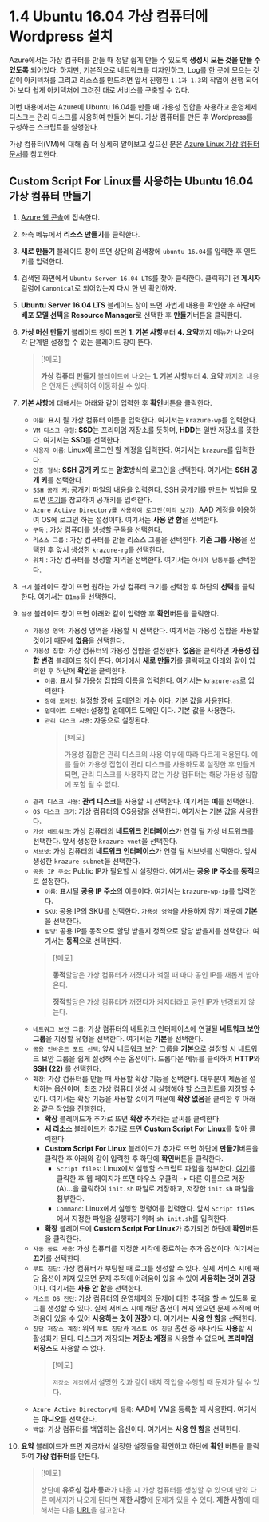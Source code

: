 # 1.4 Ubuntu 16.04 가상 컴퓨터에 Wordpress 설치

Azure에서는 가상 컴퓨터를 만들 때 정말 쉽게 만들 수 있도록 **생성시 모든 것을 만들 수 있도록** 되어있다. 하지만, 기본적으로 네트워크를 디자인하고, Log를 한 곳에 모으는 것 같이 아키텍처를 그리고 리소스를 만드려면 앞서 진행한 `1.1과 1.3`의 작업이 선행 되어야 보다 쉽게 아키텍처에 그려진 대로 서비스를 구축할 수 있다.

이번 내용에서는 Azure에 Ubuntu 16.04를 만들 때 가용성 집합을 사용하고 운영체제 디스크는 관리 디스크를 사용하여 만들어 본다. 가상 컴퓨터를 만든 후 Wordpress를 구성하는 스크립트를 실행한다.

가상 컴퓨터(VM)에 대해 좀 더 상세히 알아보고 싶으신 분은 [Azure Linux 가상 컴퓨터 문서](https://docs.microsoft.com/ko-kr/azure/virtual-machines/linux/)를 참고한다.

## Custom Script For Linux를 사용하는 Ubuntu 16.04 가상 컴퓨터 만들기

1. [Azure 웹 콘솔](https://portal.azure.com)에 접속한다.

2. 좌측 메뉴에서 **리소스 만들기**를 클릭한다.

3. **새로 만들기** 블레이드 창이 뜨면 상단의 검색창에 `ubuntu 16.04`를 입력한 후 엔트키를 입력한다.

4. 검색된 화면에서 `Ubuntu Server 16.04 LTS`를 찾아 클릭한다. 클릭하기 전 **게시자** 컬럼에 `Canonical`로 되어있는지 다시 한 번 확인하자.

5. **Ubuntu Server 16.04 LTS** 블레이드 창이 뜨면 가볍게 내용을 확인한 후 하단에 **배포 모델 선택**을 **Resource Manager**로 선택한 후 **만들기**버튼을 클릭한다.

6. **가상 머신 만들기** 블레이드 창이 뜨면 **1. 기본 사항**부터 **4. 요약**까지 메뉴가 나오며 각 단계별 설정할 수 있는 블레이드 창이 뜬다.
    > [!메모]
    >
    > **가상 컴퓨터 만들기** 블레이드에 나오는 **1. 기본 사항**부터 **4. 요약** 까지의 내용은 언제든 선택하여 이동하실 수 있다.

7. **기본 사항**에 대해서는 아래와 같이 입력한 후 **확인**버튼을 클릭한다.
    - `이름`: 표시 될 가상 컴퓨터 이름을 입력한다. 여기서는 `krazure-wp`를 입력한다.
    - `VM 디스크 유형`: **SSD**는 프리미엄 저장소를 뜻하며, **HDD**는 일반 저장소를 뜻한다. 여기서는 **SSD**를 선택한다.
    - `사용자 이름`: Linux에 로그인 할 계정을 입력한다. 여기서는 `krazure`를 입력한다.
    - `인증 형식`: **SSH 공개 키** 또는 **암호**방식의 로그인을 선택한다. 여기서는 **SSH 공개 키**를 선택한다.
    - `SSH 공개 키`: 공개키 파일의 내용을 입력한다. SSH 공개키를 만드는 방법을 모르면 [여기](../source/key-pair/vm_publickey.pem)를 참고하여 공개키를 입력한다.
    - `Azure Active Directory를 사용하여 로그인(미리 보기)`: AAD 계정을 이용하여 OS에 로그인 하는 설정이다. 여기서는 **사용 안 함**을 선택한다.
    - `구독` : 가상 컴퓨터를 생성할 구독을 선택한다.
    - `리소스 그룹` : 가상 컴퓨터를 만들 리소스 그룹을 선택한다. **기존 그룹 사용**을 선택한 후 앞서 생성한 `krazure-rg`를 선택한다.
    - `위치` : 가상 컴퓨터를 생성할 지역을 선택한다. 여기서는 `아시아 남동부`를 선택한다.

8. `크기` 블레이드 창이 뜨면 원하는 가상 컴퓨터 크기를 선택한 후 하단의 **선택**을 클릭한다. 여기서는 `B1ms`을 선택한다.

9. `설정` 블레이드 창이 뜨면 아래와 같이 입력한 후 **확인**버튼을 클릭한다.
    - `가용성 영역`: 가용성 영역을 사용할 시 선택한다. 여기서는 가용성 집합을 사용할 것이기 때문에 **없음**을 선택한다.
    - `가용성 집합`: 가상 컴퓨터의 가용성 집합을 설정한다. **없음**을 클릭하면 **가용성 집합 변경** 블레이드 창이 뜬다. 여기에서 **새로 만들기**를 클릭하고 아래와 같이 입력한 후 하단에 **확인**을 클릭한다.
        - `이름`: 표시 될 가용성 집합의 이름을 입력한다. 여기서는 `krazure-as`로 입력한다.
        - `장애 도메인`: 설정할 장애 도메인의 개수 이다. 기본 값을 사용한다.
        - `업데이트 도메인`: 설정할 업데이트 도메인 이다. 기본 값을 사용한다.
        - `관리 디스크 사용`: 자동으로 설정된다.
            > [!메모]
            >
            > 가용성 집합은 관리 디스크의 사용 여부에 따라 다르게 적용된다. 예를 들어 가용성 집합이 관리 디스크를 사용하도록 설정한 후 만들게 되면, 관리 디스크를 사용하지 않는 가상 컴퓨터는 해당 가용성 집합에 포함 될 수 없다.
    - `관리 디스크 사용`: **관리 디스크**를 사용할 시 선택한다. 여기서는 **예**를 선택한다.
    - `OS 디스크 크기`: 가상 컴퓨터의 OS용량을 선택한다. 여기서는 기본 값을 사용한다.
    - `가상 네트워크`: 가상 컴퓨터의 **네트워크 인터페이스**가 연결 될 가상 네트워크를 선택한다. 앞서 생성한 `krazure-vnet`을 선택한다.
    - `서브넷`: 가상 컴퓨터의 **네트워크 인터페이스**가 연결 될 서브넷를 선택한다. 앞서 생성한 `krazure-subnet`을 선택한다.
    - `공용 IP 주소`: Public IP가 필요할 시 설정한다. 여기서는 **공용 IP 주소**를 **동적**으로 설정한다.
        - `이름`: 표시될 **공용 IP 주소**의 이름이다. 여기서는 `krazure-wp-ip`를 입력한다.
        - `SKU`: 공용 IP의 SKU를 선택한다. `가용성 영역`을 사용하지 않기 때문에 **기본**을 선택한다.
        - `할당`: 공용 IP를 동적으로 할당 받을지 정적으로 할당 받을지를 선택한다. 여기서는 **동적**으로 선택한다.
        > [!메모]
        >
        > **동적**할당은 가상 컴퓨터가 꺼졌다가 켜질 때 마다 공인 IP를 새롭게 받아온다.
        >
        > **정적**할당은 가상 컴퓨터가 꺼졌다가 켜지더라고 공인 IP가 변경되지 않는다.
    - `네트워크 보안 그룹`: 가상 컴퓨터의 네트워크 인터페이스에 연결될 **네트워크 보안 그룹**을 지정할 유형을 선택한다. 여기서는 **기본**을 선택한다.
    - `공용 인바운드 포트 선택`: 앞서 네트워크 보안 그룹을 **기본**으로 설정할 시 네트워크 보안 그룹을 쉽게 설정해 주는 옵션이다. 드롭다운 메뉴를 클릭하여 **HTTP**와 __SSH (22)__ 를 선택한다.
    - `확장`: 가상 컴퓨터를 만들 때 사용할 확장 기능을 선택한다. 대부분이 제품을 설치하는 옵션이며, 최초 가상 컴퓨터 생성 시 실행해야 할 스크립트를 지정할 수 있다. 여기서는 확장 기능을 사용할 것이기 때문에 **확장 없음**을 클릭한 후 아래와 같은 작업을 진행한다.
        - **확장** 블레이드가 추가로 뜨면 **확장 추가**라는 글씨를 클릭한다.
        - **새 리소스** 블레이드가 추가로 뜨면 **Custom Script For Linux**를 찾아 클릭한다.
        - **Custom Script For Linux** 블레이드가 추가로 뜨면 하단에 **만들기**버튼을 클릭한 후 아래와 같이 입력한 후 하단에 **확인**버튼을 클릭한다.
            - `Script files`: Linux에서 실행할 스크립트 파일을 첨부한다. [여기](https://raw.githubusercontent.com/krazure/workshop-itpro-101/master/source/script/init.sh)를 클릭한 후 웹 페이지가 뜨면 마우스 우클릭 -> 다른 이름으로 저장(A)...을 클릭하여 `init.sh` 파일로 저장하고, 저장한 `init.sh` 파일을 첨부한다.
            - `Command`: Linux에서 실행할 명령어를 입력한다. 앞서 `Script files`에서 지정한 파일을 실행하기 위해 `sh init.sh`를 입력한다.
        - **확장** 블레이드에 **Custom Script For Linux**가 추가되면 하단에 **확인**버튼을 클릭한다.
    - `자동 종료 사용`: 가상 컴퓨터를 지정한 시각에 종료하는 추가 옵션이다. 여기서는 **끄기**를 선택한다.
    - `부트 진단`: 가상 컴퓨터가 부팅될 때 로그를 생성할 수 있다. 실제 서비스 시에 해당 옵션이 꺼져 있으면 문제 추적에 어려움이 있을 수 있어 **사용하는 것이 권장**이다. 여기서는 **사용 안 함**을 선택한다.
    - `게스트 OS 진단`: 가상 컴퓨터의 운영체제의 문제에 대한 추적을 할 수 있도록 로그를 생성할 수 있다. 실제 서비스 시에 해당 옵션이 꺼져 있으면 문제 추적에 어려움이 있을 수 있어 **사용하는 것이 권장**이다. 여기서는 **사용 안 함**을 선택한다.
    - `진단 저장소 계정`: 위의 `부트 진단`과 `게스트 OS 진단` 옵션 중 하나라도 **사용**할 시 활성화가 된다. 디스크가 저장되는 **저장소 계정**을 사용할 수 없으며, **프리미엄 저장소**도 사용할 수 없다.
        > [!메모]
        >
        > `저장소 계정`에서 설명한 것과 같이 배치 작업을 수행할 때 문제가 될 수 있다.
    - `Azure Active Directory에 등록`: AAD에 VM을 등록할 때 사용한다. 여기서는 **아니오**를 선택한다.
    - `백업`: 가상 컴퓨터를 백업하는 옵션이다. 여기서는 **사용 안 함**을 선택한다.

10. **요약** 블레이드가 뜨면 지금까서 설정한 설정들을 확인하고 하단에 **확인** 버튼을 클릭하여 **가상 컴퓨터**를 만든다.
    > [!메모]
    >
    > 상단에 **유효성 검사 통과**가 나올 시 가상 컴퓨터를 생성할 수 있으며 만약 다른 메세지가 나오게 된다면 **제한 사항**에 문제가 있을 수 있다. **제한 사항**에 대해서는 다음 [URL](https://docs.microsoft.com/ko-kr/azure/azure-subscription-service-limits#networking-limits)을 참고한다.